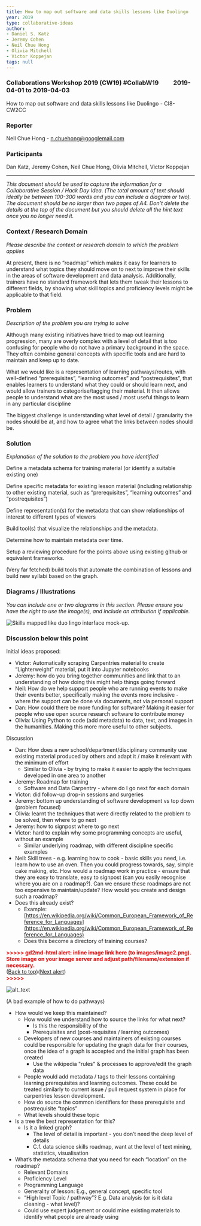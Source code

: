```yaml
---
title: How to map out software and data skills lessons like Duolingo
year: 2019
type: collaborative-ideas
author:
- Daniel S. Katz
- Jeremy Cohen
- Neil Chue Hong
- Olivia Mitchell
- Victor Koppejan
tags: null
---
```

### Collaborations Workshop 2019 (CW19) #CollabW19          2019-04-01 to 2019-04-03

How to map out software and data skills lessons like Duolingo - CI8-CW2CC


### **Reporter**

Neil Chue Hong - n.chuehong@googlemail.com


### **Participants**

Dan Katz, Jeremy Cohen, Neil Chue Hong, Olivia Mitchell, Victor Koppejan



---


_This document should be used to capture the information for a Collaborative Session / Hack Day Idea. (The total amount of text should ideally be between 100-300 words and you can include a diagram or two). The document should be no larger than two pages of A4. Don’t delete the details at the top of the document but you should delete all the hint text once you no longer need it._


### **Context / Research Domain**

_Please describe the context or research domain to which the problem applies_

At present, there is no “roadmap” which makes it easy for learners to understand what topics they should move on to next to improve their skills in the areas of software development and data analysis. Additionally, trainers have no standard framework that lets them tweak their lessons to different fields, by showing what skill topics and proficiency levels might be applicable to that field.


### **Problem**

_Description of the problem you are trying to solve_

Although many existing initiatives have tried to map out learning progression, many are overly complex with a level of detail that is too confusing for people who do not have a primary background in the space. They often combine general concepts with specific tools and are hard to maintain and keep up to date.

What we would like is a representation of learning pathways/routes, with well-defined “prerequisites”, “learning outcomes” and “postrequisites”, that enables learners to understand what they could or should learn next, and would allow trainers to categorise/tagging their material. It then allows people to understand what are the most used / most useful things to learn in any particular discipline

The biggest challenge is understanding what level of detail / granularity the nodes should be at, and how to agree what the links between nodes should be.


### **Solution**

_Explanation of the solution to the problem you have identified_

Define a metadata schema for training material (or identify a suitable existing one)

Define specific metadata for existing lesson material (including relationship to other existing material, such as “prerequisites”, “learning outcomes” and “postrequisites”)

Define representation(s) for the metadata that can show relationships of interest to different types of viewers

Build tool(s) that visualize the relationships and the metadata. 

Determine how to maintain metadata over time.

Setup a reviewing procedure for the points above using existing github or equivalent frameworks.

(Very far fetched) build tools that automate the combination of lessons and build new syllabi based on the graph.


### **Diagrams / Illustrations**

_You can include one or two diagrams in this section. Please ensure you have the right to use the image(s), and include an attribution if applicable._


![Skills mapped like duo lingo interface mock-up.](../images/cw19-duo-lino.jpg)



### Discussion below this point

Initial ideas proposed:



*   Victor: Automatically scraping Carpentries material to create “Lighterweight” material, put it into Jupyter notebooks
*   Jeremy: how do you bring together communities and link that to an understanding of how doing this might help things going forward
*   Neil: How do we help support people who are running events to make their events better, specifically making the events more inclusive - where the support can be done via documents, not via personal support
*   Dan: How could there be more funding for software? Making it easier for people who use open source research software to contribute money
*   Olivia: Using Python to code (add metadata) to data, text, and images in the humanities. Making this more more useful to other subjects.

Discussion



*   Dan: How does a new school/department/disciplinary community use existing material produced by others and adapt it / make it relevant with the minimum of effort
    *   Similar to Olivia - by trying to make it easier to apply the techniques developed in one area to another
*   Jeremy: Roadmap for training
    *   Software and Data Carpentry - where do I go next for each domain
*   Victor: did follow-up drop-in sessions and surgeries
*   Jeremy: bottom up understanding of software development vs top down (problem focused)
*   Olivia: learnt the techniques that were directly related to the problem to be solved, then where to go next
*   Jeremy: how to signpost where to go next
*   Victor: hard to explain why some programming concepts are useful, without an example
    *   Similar underlying roadmap, with different discipline specific examples
*   Neil: Skill trees - e.g. learning how to cook - basic skills you need, i.e. learn how to use an oven. Then you could progress towards, say, simple cake making, etc. How would a roadmap work in practice - ensure that they are easy to translate, easy to signpost (can you easily recognise where you are on a roadmap?). Can we ensure these roadmaps are not too expensive to maintain/update? How would you create and design such a roadmap?
*   Does this already exist? 
    *   Example: [https://en.wikipedia.org/wiki/Common_European_Framework_of_Reference_for_Languages](https://en.wikipedia.org/wiki/Common_European_Framework_of_Reference_for_Languages)
    *   Does this become a directory of training courses?



<p id="gdcalert2" ><span style="color: red; font-weight: bold">>>>>>  gd2md-html alert: inline image link here (to images/image2.png). Store image on your image server and adjust path/filename/extension if necessary. </span><br>(<a href="#">Back to top</a>)(<a href="#gdcalert3">Next alert</a>)<br><span style="color: red; font-weight: bold">>>>>> </span></p>


![alt_text](images/image2.png "image_tooltip")


(A bad example of how to do pathways)



*   How would we keep this maintained?
    *   How would we understand how to source the links for what next?
        *   Is this the responsibility of the 
        *   Prerequisites and (post-requisites / learning outcomes)
    *   Developers of new courses and maintainers of existing courses could be responsible for updating the graph data for their courses, once the idea of a graph is accepted and the initial graph has been created
        *   Use the wikipedia "rules" & processes to approve/edit the graph data 
    *   People would add metadata / tags to their lessons containing learning prerequisites and learning outcomes. These could be treated similarly to current issue / pull request system in place for carpentries lesson development.
    *   How do source the common identifiers for these prerequisite and postrequisite “topics”
    *   What levels should these topic 
*   Is a tree the best representation for this?
    *   Is it a linked graph?
        *   The level of detail is important - you don’t need the deep level of details
        *   C.f. data science skills roadmap, want at the level of text mining, statistics, visualisation
*   What’s the metadata schema that you need for each “location” on the roadmap?
    *   Relevant Domains
    *   Proficiency Level
    *   Programming Language
    *   Generality of lesson: E.g., general concept, specific tool
    *   “High level Topic / pathway”? E.g. Data analysis (or is it data cleaning - what level)?
    *   Could use expert judgement or could mine existing materials to identify what people are already using
